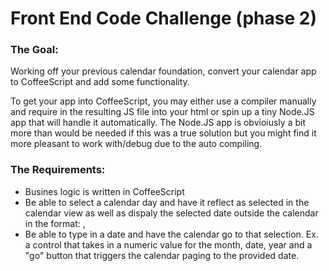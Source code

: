 # Front End Code Challenge (phase 2)

### The Goal:
Working off your previous calendar foundation, convert your calendar app to CoffeeScript and add some functionality.

To get your app into CoffeeScript, you may either use a compiler manually and require in the resulting JS file into your html or spin up a tiny Node.JS app that will handle it automatically. The Node.JS app is obvioiusly a bit more than would be needed if this was a true solution but you might find it more pleasant to work with/debug due to the auto compiling. 

### The Requirements:
- Busines logic is written in CoffeeScript
- Be able to select a calendar day and have it reflect as selected in the calendar view as well as dispaly the selected date outside the calendar in the format: <month name> <date>, <year>
- Be able to type in a date and have the calendar go to that selection. Ex. a control that takes in a numeric value for the month, date, year and a "go" button that triggers the calendar paging to the provided date. 
